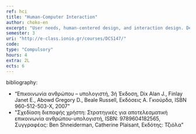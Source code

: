 ```yaml
---
ref: hci
title: "Human-Computer Interaction"
author: choko-en
excerpt: "User needs, human-centered design, and interaction design. Design and development of interactive prototypes. Methods and techniques for user evaluation."
semester: 3
uri: "http://e-class.ionio.gr/courses/DCS147/"
code: 
type: "Compulsory"
hours: 4
extra: 2L
ects: 6
---
```



bibliography: 
  - “Επικοινωνία ανθρώπου – υπολογιστή, 3ή Έκδοση, Dix Alan J., Finlay Janet E., Abowd Gregory D., Beale Russell, Εκδόσεις Α. Γκιούρδα, ISBN 960-512-503-X, 2007"
  - "Σχεδίαση διεπαφής χρήστη: Στρατηγικές για αποτελεσματική επικοινωνία ανθρώπου-υπολογιστή, ISBN: 9789604182565, Συγγραφέας: Ben Shneiderman, Catherine Plaisant, Εκδότης: Τζιόλα"


